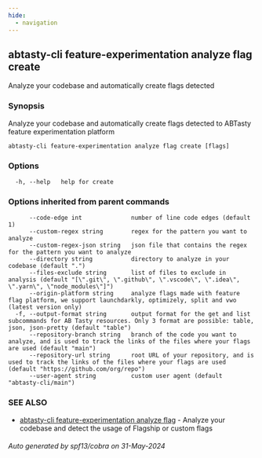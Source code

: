 ```yaml
---
hide:
  - navigation
---
```

## abtasty-cli feature-experimentation analyze flag create

Analyze your codebase and automatically create flags detected

### Synopsis

Analyze your codebase and automatically create flags detected to ABTasty feature experimentation platform

```
abtasty-cli feature-experimentation analyze flag create [flags]
```

### Options

```
  -h, --help   help for create
```

### Options inherited from parent commands

```
      --code-edge int              number of line code edges (default 1)
      --custom-regex string        regex for the pattern you want to analyze
      --custom-regex-json string   json file that contains the regex for the pattern you want to analyze
      --directory string           directory to analyze in your codebase (default ".")
      --files-exclude string       list of files to exclude in analysis (default "[\".git\", \".github\", \".vscode\", \".idea\", \".yarn\", \"node_modules\"]")
      --origin-platform string     analyze flags made with feature flag platform, we support launchdarkly, optimizely, split and vwo (latest version only)
  -f, --output-format string       output format for the get and list subcommands for AB Tasty resources. Only 3 format are possible: table, json, json-pretty (default "table")
      --repository-branch string   branch of the code you want to analyze, and is used to track the links of the files where your flags are used (default "main")
      --repository-url string      root URL of your repository, and is used to track the links of the files where your flags are used (default "https://github.com/org/repo")
      --user-agent string          custom user agent (default "abtasty-cli/main")
```

### SEE ALSO

* [abtasty-cli feature-experimentation analyze flag](abtasty-cli_feature-experimentation_analyze_flag.md)	 - Analyze your codebase and detect the usage of Flagship or custom flags

###### Auto generated by spf13/cobra on 31-May-2024
